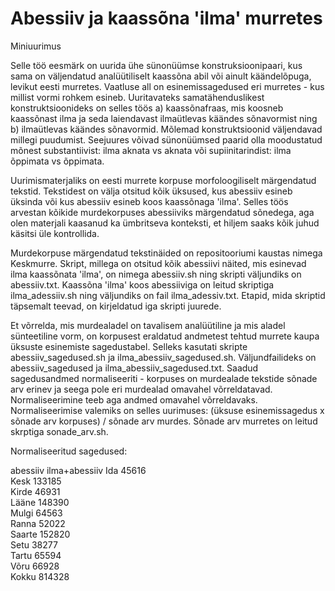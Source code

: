 # Abessiiv ja kaassõna 'ilma' murretes
Miniuurimus

Selle töö eesmärk on uurida ühe sünonüümse konstruksioonipaari, kus sama on väljendatud analüütiliselt kaassõna abil või ainult käändelõpuga, levikut eesti murretes. Vaatluse all on esinemissagedused eri murretes - kus millist vormi rohkem esineb. Uuritavateks samatähenduslikest konstruktsioonideks on selles töös 
a) kaassõnafraas, mis koosneb kaassõnast ilma ja seda laiendavast ilmaütlevas käändes sõnavormist ning 
b) ilmaütlevas käändes sõnavormid. Mõlemad konstruktsioonid väljendavad millegi puudumist. Seejuures võivad sünonüümsed paarid olla moodustatud mõnest substantiivist: ilma aknata vs aknata või supiinitarindist: ilma õppimata vs õppimata. 

Uurimismaterjaliks on eesti murrete korpuse morfoloogiliselt märgendatud tekstid. Tekstidest on välja otsitud kõik üksused, kus abessiiv esineb üksinda või kus abessiiv esineb koos kaassõnaga 'ilma'. Selles töös arvestan kõikide murdekorpuses abessiiviks märgendatud sõnedega, aga olen materjali kaasanud ka ümbritseva konteksti, et hiljem saaks kõik juhud käsitsi üle kontrollida. 

Murdekorpuse märgendatud tekstinäided on repositooriumi kaustas nimega Keskmurre. Skript, millega on otsitud kõik abessiivi näited, mis esinevad ilma kaassõnata 'ilma', on nimega abessiiv.sh ning skripti väljundiks on abessiiv.txt. Kaassõna 'ilma' koos abessiiviga on leitud skriptiga ilma_adessiiv.sh ning väljundiks on fail ilma_adessiv.txt. Etapid, mida skriptid täpsemalt teevad, on kirjeldatud iga skripti juurede.

Et võrrelda, mis murdealadel on tavalisem analüütiline ja mis aladel sünteetiline vorm, on korpusest eraldatud andmetest tehtud murrete kaupa üksuste esinemiste sagedustabel. Selleks kasutati skripte abessiiv_sagedused.sh ja ilma_abessiiv_sagedused.sh. Väljundfailideks on abessiiv_sagedused ja ilma_abessiiv_sagedused.txt. Saadud sagedusandmed normaliseeriti - korpuses on murdealade tekstide sõnade arv erinev ja seega pole eri murdealad omavahel võrreldatavad. Normaliseerimine teeb aga andmed omavahel võrreldavaks. Normaliseerimise valemiks on selles uurimuses:
(üksuse esinemissagedus x sõnade arv korpuses) / sõnade arv murdes. 
Sõnade arv murretes on leitud skrptiga sonade_arv.sh.

Normaliseeritud sagedused:

abessiiv                    ilma+abessiiv
Ida 45616                   
Kesk 133185                 
Kirde 46931                 
Lääne 148390                
Mulgi 64563                 
Ranna 52022                 
Saarte 152820               
Setu 38277                  
Tartu 65594                 
Võru 66928                  
Kokku 814328                






